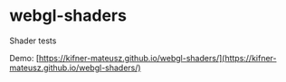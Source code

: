 # webgl-shaders
Shader tests

Demo: 
[https://kifner-mateusz.github.io/webgl-shaders/](https://kifner-mateusz.github.io/webgl-shaders/)
